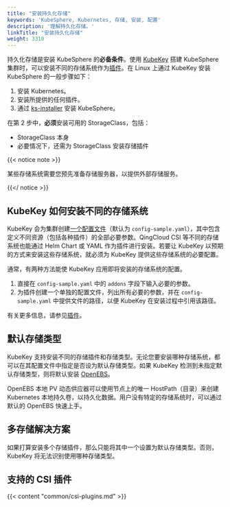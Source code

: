 ```yaml
---
title: "安装持久化存储"
keywords: 'KubeSphere, Kubernetes, 存储, 安装, 配置'
description: '理解持久化存储。'
linkTitle: "安装持久化存储"
weight: 3310
---
```


持久化存储是安装 KubeSphere 的**必备条件**。使用 [KubeKey](../../../installing-on-linux/introduction/kubekey/) 搭建 KubeSphere 集群时，可以安装不同的存储系统作为[插件](https://github.com/kubesphere/kubekey/blob/master/docs/addons.md)。在 Linux 上通过 KubeKey 安装 KubeSphere 的一般步骤如下：

1. 安装 Kubernetes。
2. 安装所提供的任何插件。
3. 通过 [ks-installer](https://github.com/kubesphere/ks-installer) 安装 KubeSphere。

在第 2 步中，**必须**安装可用的 StorageClass，包括：

- StorageClass 本身
- 必要情况下，还需为 StorageClass 安装存储插件

{{< notice note >}}

某些存储系统需要您预先准备存储服务器，以提供外部存储服务。

{{</ notice >}} 

## KubeKey 如何安装不同的存储系统

KubeKey 会为集群创建[一个配置文件](../../../installing-on-linux/introduction/multioverview/#2-编辑配置文件)（默认为 `config-sample.yaml`），其中包含定义不同资源（包括各种插件）的全部必要参数。QingCloud CSI 等不同的存储系统也能通过 Helm Chart 或 YAML 作为插件进行安装。若要让 KubeKey 以预期的方式来安装这些存储系统，就必须为 KubeKey 提供这些存储系统的必要配置。

通常，有两种方法能使 KubeKey 应用即将安装的存储系统的配置。

1. 直接在 `config-sample.yaml` 中的 `addons` 字段下输入必要的参数。
2. 为插件创建一个单独的配置文件，列出所有必要的参数，并在 `config-sample.yaml` 中提供文件的路径，以便 KubeKey 在安装过程中引用该路径。

有关更多信息，请参见[插件](https://github.com/kubesphere/kubekey/blob/master/docs/addons.md)。

## 默认存储类型

KubeKey 支持安装不同的存储插件和存储类型。无论您要安装哪种存储系统，都可以在其配置文件中指定是否设为默认存储类型。如果 KubeKey 检测到未指定默认存储类型，则将默认安装 [OpenEBS](https://github.com/openebs/openebs)。

OpenEBS 本地 PV 动态供应器可以使用节点上的唯一 HostPath（目录）来创建 Kubernetes 本地持久卷，以持久化数据。用户没有特定的存储系统时，可以通过默认的 OpenEBS 快速上手。

## 多存储解决方案

如果打算安装多个存储插件，那么只能将其中一个设置为默认存储类型。否则，KubeKey 将无法识别使用哪种存储类型。

## 支持的 CSI 插件

{{< content "common/csi-plugins.md" >}}